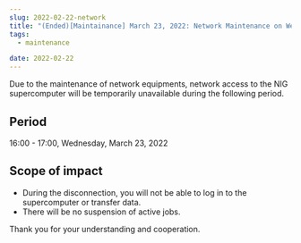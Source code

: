 ```yaml
---
slug: 2022-02-22-network
title: "(Ended)[Maintainance] March 23, 2022: Network Maintenance on Wednesday, March 23, 2022"
tags:
  - maintenance

date: 2022-02-22
---
```




Due to the maintenance of network equipments, network access to the NIG supercomputer will be temporarily unavailable during the following period.

<!-- truncate -->

## Period

16:00 - 17:00, Wednesday, March 23, 2022


## Scope of impact
- During the disconnection, you will not be able to log in to the supercomputer or transfer data.
- There will be no suspension of active jobs.

Thank you for your understanding and cooperation.
